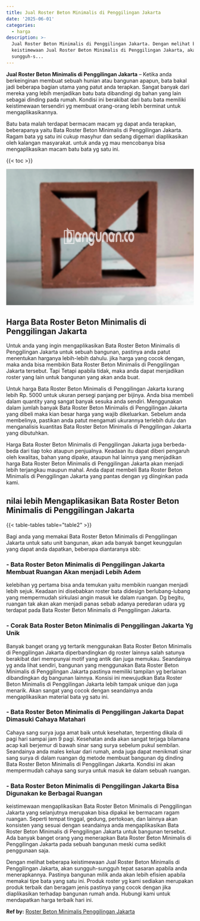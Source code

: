 ```yaml
---
title: Jual Roster Beton Minimalis di Penggilingan Jakarta
date: '2025-06-01'
categories:
  - harga
description: >-
  Jual Roster Beton Minimalis di Penggilingan Jakarta. Dengan melihat beberapa
  keistimewaan Jual Roster Beton Minimalis di Penggilingan Jakarta, akan
  sungguh-s...
---
```


**Jual Roster Beton Minimalis di Penggilingan Jakarta** – Ketika anda berkeinginan membuat sebuah hunian atau bangunan apapun, bata bakal jadi beberapa bagian utama yang patut anda terapkan. Sangat banyak dari mereka yang lebih menjadikan batu bata dibandingi dg bahan yang lain sebagai dinding pada rumah. Kondisi ini berakibat dari batu bata memiliki keistimewaan tersendiri yg membuat orang-orang lebih berminat untuk mengaplikasikannya.

Batu bata malah terdapat bermacam macam yg dapat anda terapkan, beberapanya yaitu Bata Roster Beton Minimalis di Penggilingan Jakarta. Ragam bata yg satu ini cukup masyhur dan sedang digemari diaplikasikan oleh kalangan masyarakat. untuk anda yg mau mencobanya bisa mengaplikasikan macam batu bata yg satu ini.

{{< toc >}}

![Jual Roster Beton Minimalis di Penggilingan Jakarta](/images/bata-roster-minimalis-28.png)

## Harga Bata Roster Beton Minimalis di Penggilingan Jakarta

Untuk anda yang ingin mengaplikasikan Bata Roster Beton Minimalis di Penggilingan Jakarta untuk sebuah bangunan, pastinya anda patut menentukan harganya lebih-lebih dahulu. jika harga yang cocok dengan, maka anda bisa membikin Bata Roster Beton Minimalis di Penggilingan Jakarta tersebut. Tapi Tetapi apabila tidak, maka anda dapat menjadikan roster yang lain untuk bangunan yang akan anda buat.

Untuk harga Bata Roster Beton Minimalis di Penggilingan Jakarta kurang lebih Rp. 5000 untuk ukuran persegi panjang per bijinya. Anda bisa membeli dalam quantity yang sangat banyak sesuka anda sendiri. Menggunakan dalam jumlah banyak Bata Roster Beton Minimalis di Penggilingan Jakarta yang dibeli maka kian besar harga yang wajib dikeluarkan. Sebelum anda membelinya, pastikan anda patut mengamati ukurannya terlebih dulu dan menganalisis kuantitas Bata Roster Beton Minimalis di Penggilingan Jakarta yang dibutuhkan.

Harga Bata Roster Beton Minimalis di Penggilingan Jakarta juga berbeda-beda dari tiap toko ataupun penjualnya. Keadaan itu dapat diberi pengaruh oleh kwalitas, bahan yang dipake, ataupun hal lainnya yang menjadikan harga Bata Roster Beton Minimalis di Penggilingan Jakarta akan menjadi lebih terjangkau maupun mahal. Anda dapat membeli Bata Roster Beton Minimalis di Penggilingan Jakarta yang pantas dengan yg diinginkan pada kami.

## nilai lebih Mengaplikasikan Bata Roster Beton Minimalis di Penggilingan Jakarta

{{< table-tables table="table2" >}}

Bagi anda yang memakai Bata Roster Beton Minimalis di Penggilingan Jakarta untuk satu unit bangunan, akan ada banyak banget keunggulan yang dapat anda dapatkan, beberapa diantaranya sbb:

### \- Bata Roster Beton Minimalis di Penggilingan Jakarta Membuat Ruangan Akan menjadi Lebih Adem

kelebihan yg pertama bisa anda temukan yaitu membikin ruangan menjadi lebih sejuk. Keadaan ini disebabkan roster bata didesign berlubang-lubang yang mempermudah sirkulasi angin masuk ke dalam ruangan. Dg begitu, ruangan tak akan akan menjadi panas sebab adanya peredaran udara yg terdapat pada Bata Roster Beton Minimalis di Penggilingan Jakarta.

### \- Corak Bata Roster Beton Minimalis di Penggilingan Jakarta Yg Unik

Banyak banget orang yg tertarik menggunakan Bata Roster Beton Minimalis di Penggilingan Jakarta diperbandingkan dg roster lainnya salah satunya berakibat dari mempunyai motif yang antik dan juga memukau. Seandainya yg anda lihat sendiri, bangunan yang menggunakan Bata Roster Beton Minimalis di Penggilingan Jakarta pastinya memiliki tampilan yg berlainan dibandingkan dg bangunan lainnya. Konsisi ini mewujudkan Bata Roster Beton Minimalis di Penggilingan Jakarta lebih tampak unique dan juga menarik. Akan sangat yang cocok dengan seandainya anda mengaplikasikan material bata yg satu ini.

### \- Bata Roster Beton Minimalis di Penggilingan Jakarta Dapat Dimasuki Cahaya Matahari

Cahaya sang surya juga amat baik untuk kesehatan, terpenting dikala di pagi hari sampai jam 9 pagi. Kesehatan anda akan sangat terjaga bilamana acap kali berjemur di bawah sinar sang surya sebelum pukul sembilan. Seandainya anda males keluar dari rumah, anda juga dapat menikmati sinar sang surya di dalam ruangan dg metode membuat bangunan dg dinding Bata Roster Beton Minimalis di Penggilingan Jakarta. Kondisi ini akan mempermudah cahaya sang surya untuk masuk ke dalam sebuah ruangan.

### \- Bata Roster Beton Minimalis di Penggilingan Jakarta Bisa Digunakan ke Berbagai Ruangan

keistimewaan mengaplikasikan Bata Roster Beton Minimalis di Penggilingan Jakarta yang selanjutnya merupakan bisa dipakai ke bermacam ragam ruangan. Seperti tempat tinggal, gedung, pertokoan, dan lainnya akan konsisten yang sesuai dengan seandainya anda mengaplikasikan Bata Roster Beton Minimalis di Penggilingan Jakarta untuk bangunan tersebut. Ada banyak banget orang yang menerapkan Bata Roster Beton Minimalis di Penggilingan Jakarta pada sebuah bangunan meski cuma sedikit penggunaan saja.

Dengan melihat beberapa keistimewaan Jual Roster Beton Minimalis di Penggilingan Jakarta, akan sungguh-sungguh tepat sasaran apabila anda menerapkannya. Pastinya bangunan milik anda akan lebih efisien apabila memakai tipe bata yang satu ini. Produk roster yg kami sediakan merupakan produk terbaik dan beragam jenis pastinya yang cocok dengan jika diaplikasikan terhadap bangunan rumah anda. Hubungi kami untuk mendapatkan harga terbaik hari ini.

**Ref by:** [Roster Beton Minimalis Penggilingan Jakarta](https://id.wikipedia.org/wiki/Roster)
